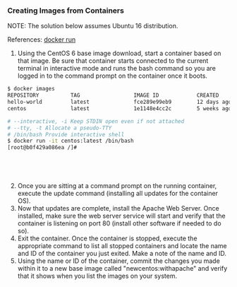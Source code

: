 ### Creating Images from Containers

NOTE: The solution below assumes Ubuntu 16 distribution.

References: [docker run](https://docs.docker.com/engine/reference/commandline/run/) 


1. Using the CentOS 6 base image download, start a container based on that image. Be sure that container starts connected to the current terminal in interactive mode and runs the bash command so you are logged in to the command prompt on the container once it boots.
```bash
$ docker images
REPOSITORY          TAG                 IMAGE ID            CREATED             SIZE
hello-world         latest              fce289e99eb9        12 days ago         1.84kB
centos              latest              1e1148e4cc2c        5 weeks ago         202MB
```
```bash
# --interactive, -i Keep STDIN open even if not attached
# --tty, -t Allocate a pseudo-TTY
# /bin/bash Provide interactive shell
$ docker run -it centos:latest /bin/bash
[root@b0f429a086ea /]#
```
```bash
```
```bash
```
```bash
```
```bash
```

2. Once you are sitting at a command prompt on the running container, execute the update command (installing all updates for the container OS).
3. Now that updates are complete, install the Apache Web Server. Once installed, make sure the web server service will start and verify that the container is listening on port 80 (install other software if needed to do so).
4. Exit the container. Once the container is stopped, execute the appropriate command to list all stopped containers and locate the name and ID of the container you just exited. Make a note of the name and ID.
5. Using the name or ID of the container, commit the changes you made within it to a new base image called "newcentos:withapache" and verify that it shows when you list the images on your system.
